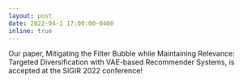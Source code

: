 ```yaml
---
layout: post
date: 2022-04-1 17:00:00-0400
inline: true
---
```


Our paper, Mitigating the Filter Bubble while Maintaining Relevance: Targeted Diversification with VAE-based Recommender Systems, is accepted at the SIGIR 2022 conference!